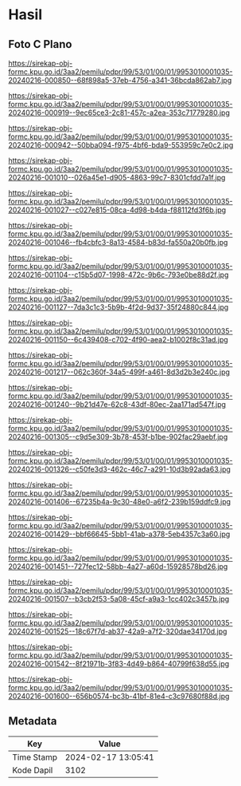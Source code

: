 # Hasil

## Foto C Plano

https://sirekap-obj-formc.kpu.go.id/3aa2/pemilu/pdpr/99/53/01/00/01/9953010001035-20240216-000850--68f898a5-37eb-4756-a341-36bcda862ab7.jpg

https://sirekap-obj-formc.kpu.go.id/3aa2/pemilu/pdpr/99/53/01/00/01/9953010001035-20240216-000919--9ec65ce3-2c81-457c-a2ea-353c71779280.jpg

https://sirekap-obj-formc.kpu.go.id/3aa2/pemilu/pdpr/99/53/01/00/01/9953010001035-20240216-000942--50bba094-f975-4bf6-bda9-553959c7e0c2.jpg

https://sirekap-obj-formc.kpu.go.id/3aa2/pemilu/pdpr/99/53/01/00/01/9953010001035-20240216-001010--026a45e1-d905-4863-99c7-8301cfdd7a1f.jpg

https://sirekap-obj-formc.kpu.go.id/3aa2/pemilu/pdpr/99/53/01/00/01/9953010001035-20240216-001027--c027e815-08ca-4d98-b4da-f88112fd3f6b.jpg

https://sirekap-obj-formc.kpu.go.id/3aa2/pemilu/pdpr/99/53/01/00/01/9953010001035-20240216-001046--fb4cbfc3-8a13-4584-b83d-fa550a20b0fb.jpg

https://sirekap-obj-formc.kpu.go.id/3aa2/pemilu/pdpr/99/53/01/00/01/9953010001035-20240216-001104--c15b5d07-1998-472c-9b6c-793e0be88d2f.jpg

https://sirekap-obj-formc.kpu.go.id/3aa2/pemilu/pdpr/99/53/01/00/01/9953010001035-20240216-001127--7da3c1c3-5b9b-4f2d-9d37-35f24880c844.jpg

https://sirekap-obj-formc.kpu.go.id/3aa2/pemilu/pdpr/99/53/01/00/01/9953010001035-20240216-001150--6c439408-c702-4f90-aea2-b1002f8c31ad.jpg

https://sirekap-obj-formc.kpu.go.id/3aa2/pemilu/pdpr/99/53/01/00/01/9953010001035-20240216-001217--062c360f-34a5-499f-a461-8d3d2b3e240c.jpg

https://sirekap-obj-formc.kpu.go.id/3aa2/pemilu/pdpr/99/53/01/00/01/9953010001035-20240216-001240--9b21d47e-62c8-43df-80ec-2aa171ad547f.jpg

https://sirekap-obj-formc.kpu.go.id/3aa2/pemilu/pdpr/99/53/01/00/01/9953010001035-20240216-001305--c9d5e309-3b78-453f-b1be-902fac29aebf.jpg

https://sirekap-obj-formc.kpu.go.id/3aa2/pemilu/pdpr/99/53/01/00/01/9953010001035-20240216-001326--c50fe3d3-462c-46c7-a291-10d3b92ada63.jpg

https://sirekap-obj-formc.kpu.go.id/3aa2/pemilu/pdpr/99/53/01/00/01/9953010001035-20240216-001406--67235b4a-9c30-48e0-a6f2-239b159ddfc9.jpg

https://sirekap-obj-formc.kpu.go.id/3aa2/pemilu/pdpr/99/53/01/00/01/9953010001035-20240216-001429--bbf66645-5bb1-41ab-a378-5eb4357c3a60.jpg

https://sirekap-obj-formc.kpu.go.id/3aa2/pemilu/pdpr/99/53/01/00/01/9953010001035-20240216-001451--727fec12-58bb-4a27-a60d-15928578bd26.jpg

https://sirekap-obj-formc.kpu.go.id/3aa2/pemilu/pdpr/99/53/01/00/01/9953010001035-20240216-001507--b3cb2f53-5a08-45cf-a9a3-1cc402c3457b.jpg

https://sirekap-obj-formc.kpu.go.id/3aa2/pemilu/pdpr/99/53/01/00/01/9953010001035-20240216-001525--18c67f7d-ab37-42a9-a7f2-320dae34170d.jpg

https://sirekap-obj-formc.kpu.go.id/3aa2/pemilu/pdpr/99/53/01/00/01/9953010001035-20240216-001542--8f21971b-3f83-4d49-b864-40799f638d55.jpg

https://sirekap-obj-formc.kpu.go.id/3aa2/pemilu/pdpr/99/53/01/00/01/9953010001035-20240216-001600--656b0574-bc3b-41bf-81e4-c3c97680f88d.jpg


## Metadata

| Key        | Value               |
| ---------- | ------------------- |
| Time Stamp | 2024-02-17 13:05:41 |
| Kode Dapil | 3102                |



